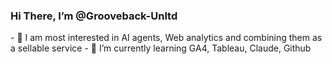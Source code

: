<h3>Hi There, I’m @Grooveback-Unltd</h3>
- 👀 I am most interested in AI agents, Web analytics and combining them as a sellable service
- 🌱 I’m currently learning GA4, Tableau, Claude, Github




<!---
Grooveback-Unltd/Grooveback-Unltd is a ✨ special ✨ repository because its `README.md` (this file) appears on your GitHub profile.
You can click the Preview link to take a look at your changes.
--->
